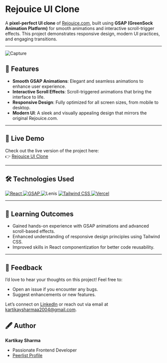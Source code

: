 # Rejouice UI Clone  

A **pixel-perfect UI clone** of [Rejouice.com](https://rejouice.com), built using **GSAP (GreenSock Animation Platform)** for smooth animations and interactive scroll-trigger effects. This project demonstrates responsive design, modern UI practices, and engaging transitions.

---

![Capture](https://github.com/user-attachments/assets/07a6e6ff-840f-4db0-b471-303a9e482fb0)


## 🌟 **Features**  
- **Smooth GSAP Animations**: Elegant and seamless animations to enhance user experience.  
- **Interactive Scroll Effects**: Scroll-triggered animations that bring the interface to life.  
- **Responsive Design**: Fully optimized for all screen sizes, from mobile to desktop.  
- **Modern UI**: A sleek and visually appealing design that mirrors the original Rejouice.com.  

---


## 🚀 **Live Demo**  
Check out the live version of the project here:  
👉 [Rejouice UI Clone](https://rejouiceui.vercel.app/)

---

## 🛠️ **Technologies Used**  
<a href="https://react.dev/" target="_blank" rel="noreferrer"> <img src="https://img.shields.io/badge/react-black.svg?style=for-the-badge&logo=react&logoColor=%2361DAFB&color=black" alt="React" /> </a> <a href="https://greensock.com/gsap/" target="_blank" rel="noreferrer"> <img src="https://img.shields.io/badge/gsap-%2388CE02.svg?style=for-the-badge&logo=greensock&logoColor=white" alt="GSAP" /> </a> <img src="https://img.shields.io/badge/lenis-%230077B5.svg?style=for-the-badge&logo=data:image/svg+xml;base64,PHN2ZyB3aWR0aD0iNjQiIGhlaWdodD0iNjQiIHZpZXdCb3g9IjAgMCA2NCA2NCIgZmlsbD0ibm9uZSIgeG1sbnM9Imh0dHA6Ly93d3cudzMub3JnLzIwMDAvc3ZnIj4KPGNpcmNsZSBjeD0iMzIiIGN5PSIzMiIgcj0iMzIiIGZpbGw9IiMwMDFBNUIiIC8+Cjx0ZXh0IHg9IjIwIiB5PSIzNyIgZmlsbD0id2hpdGUiIGZvbnQtc2l6ZT0iMTEiIGZvbnQtZmFtaWx5PSJBcmlhbCI+TGVuaXM8L3RleHQ+Cjwvc3ZnPgo=" alt="Lenis" /> <a href="https://tailwindcss.com/" target="_blank" rel="noreferrer"> <img src="https://img.shields.io/badge/tailwindcss-%2338B2AC.svg?style=for-the-badge&logo=tailwind-css&logoColor=white" alt="Tailwind CSS" /> </a> <a href="https://vercel.com/" target="_blank" rel="noreferrer"> <img src="https://img.shields.io/badge/vercel-%23000000.svg?style=for-the-badge&logo=vercel&logoColor=white" alt= "Vercel" />
  </a>

---

## 🎯 Learning Outcomes
- Gained hands-on experience with GSAP animations and advanced scroll-based effects.
- Enhanced understanding of responsive design principles using Tailwind CSS.
- Improved skills in React componentization for better code reusability.

---


## 🤝 Feedback
I’d love to hear your thoughts on this project! Feel free to:

- Open an issue if you encounter any bugs.
- Suggest enhancements or new features.
  
Let’s connect on [LinkedIn](https://www.linkedin.com/in/kartikay-sharma2004/) or reach out via email at kartikaysharmaa2004@gmail.com.


## 🖋️ Author
**Kartikay Sharma**

- Passionate Frontend Developer
- [Peerlist Profile](https://peerlist.io/kartikaysharma)

